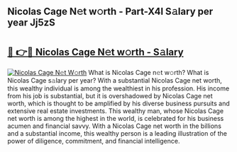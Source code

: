 ## Nicolas Cage N𝚎t w𝚘rth - Part-X4l S𝚊lary per year Jj5zS

# <h2><a href="http://gc31xb.nevu.top/?p=Nicolas+Cage">🔗 👉🔴 Nicolas Cage N𝚎t w𝚘rth - S𝚊lary</a></h2>

[![Nicolas Cage N𝚎t W𝚘rth](https://i.imgur.com/Oavwk0R.jpeg)](http://gc31xb.nevu.top/?p=Nicolas+Cage)
What is Nicolas Cage n𝚎t w𝚘rth? What is Nicolas Cage s𝚊lary per year?
With a substantial Nicolas Cage net worth, this wealthy individual is among the wealthiest in his profession. His income from his job is substantial, but it is overshadowed by Nicolas Cage net worth, which is thought to be amplified by his diverse business pursuits and extensive real estate investments. This wealthy man, whose Nicolas Cage net worth is among the highest in the world, is celebrated for his business acumen and financial savvy. With a Nicolas Cage net worth in the billions and a substantial income, this wealthy person is a leading illustration of the power of diligence, commitment, and financial intelligence.
